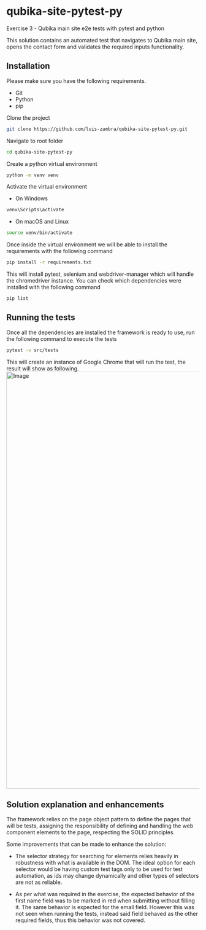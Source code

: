 # qubika-site-pytest-py
Exercise 3 - Qubika main site e2e tests with pytest and python

This solution contains an automated test that navigates to Qubika main site, opens the contact form and validates the required inputs functionality.

## Installation
Please make sure you have the following requirements.
- Git
- Python
- pip

Clone the project
```sh
git clone https://github.com/luis-zambra/qubika-site-pytest-py.git
```
Navigate to root folder
```sh
cd qubika-site-pytest-py
```
Create a python virtual environment
```sh
python -m venv venv
```
Activate the virtual environment
- On Windows
```sh
venv\Scripts\activate
```
- On macOS and Linux
```sh
source venv/bin/activate
```
Once inside the virtual environment we will be able to install the requirements with the following command
```sh
pip install -r requirements.txt
```
This will install pytest, selenium and webdriver-manager which will handle the chromedriver instance. You can check which dependencies were installed with the following command
```sh
pip list
```

## Running the tests
Once all the dependencies are installed the framework is ready to use, run the following command to execute the tests
```sh
pytest -v src/tests
```
This will create an instance of Google Chrome that will run the test, the result will show as following.
<img width="1086" alt="Image" src="https://github.com/user-attachments/assets/f9b9a99e-bd65-406c-8d68-8bab5a315fba" />

## Solution explanation and enhancements

The framework relies on the page object pattern to define the pages that will be tests, assigning the responsibility of defining and handling the web component elements to the page, respecting the SOLID principles.

Some improvements that can be made to enhance the solution:
- The selector strategy for searching for elements relies heavily in robustness with what is available in the DOM. The ideal option for each selector would be having custom test tags only to be used for test automation, as ids may change dynamically and other types of selectors are not as reliable.

- As per what was required in the exercise, the expected behavior of the first name field was to be marked in red when submitting without filling it. The same behavior is expected for the email field. However this was not seen when running the tests, instead said field behaved as the other required fields, thus this behavior was not covered.
